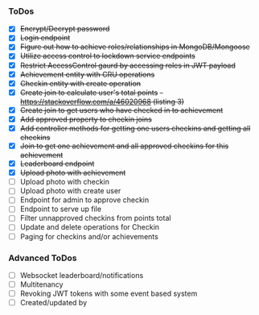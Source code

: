 ### ToDos
- [x] ~~Encrypt/Decrypt password~~
- [x] ~~Login endpoint~~
- [x] ~~Figure out how to achieve roles/relationships in MongoDB/Mongoose~~
- [x] ~~Utilize access control to lockdown service endpoints~~
- [x] ~~Restrict AccessControl gaurd by accessing roles in JWT payload~~
- [x] ~~Achievement entity with CRU operations~~
- [x] ~~Checkin entity with create operation~~
- [x] ~~Create join to calculate user's total points~~
    ~~- https://stackoverflow.com/a/46020968 (listing 3)~~
- [x] ~~Create join to get users who have checked in to achievement~~
- [x] ~~Add approved property to checkin joins~~
- [x] ~~Add controller methods for getting one users checkins and getting all checkins~~
- [x] ~~Join to get one achievement and all approved checkins for this achievement~~
- [x] ~~Leaderboard endpoint~~
- [x] ~~Upload photo with achievement~~
- [ ] Upload photo with checkin
- [ ] Upload photo with create user
- [ ] Endpoint for admin to approve checkin
- [ ] Endpoint to serve up file
- [ ] Filter unnapproved checkins from points total
- [ ] Update and delete operations for Checkin
- [ ] Paging for checkins and/or achievements

### Advanced ToDos
- [ ] Websocket leaderboard/notifications
- [ ] Multitenancy
- [ ] Revoking JWT tokens with some event based system
- [ ] Created/updated by